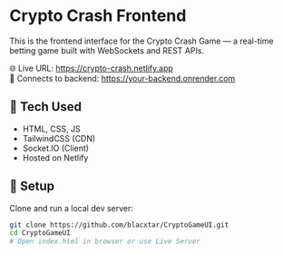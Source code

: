 # Crypto Crash Frontend

This is the frontend interface for the Crypto Crash Game — a real-time betting game built with WebSockets and REST APIs.

🌐 Live URL: https://crypto-crash.netlify.app  
🔌 Connects to backend: https://your-backend.onrender.com

## 🧪 Tech Used
- HTML, CSS, JS
- TailwindCSS (CDN)
- Socket.IO (Client)
- Hosted on Netlify

## 🔧 Setup
Clone and run a local dev server:
```bash
git clone https://github.com/blacxtar/CryptoGameUI.git
cd CryptoGameUI
# Open index.html in browser or use Live Server
